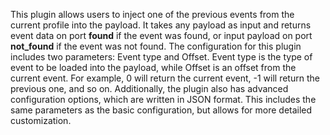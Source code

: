 This plugin allows users to inject one of the previous events from the current profile into the payload. It takes any payload as input and returns event data on port **found** if the event was found, or input payload on port **not_found** if the event was not found. The configuration for this plugin includes two parameters: Event type and Offset. Event type is the type of event to be loaded into the payload, while Offset is an offset from the current event. For example, 0 will return the current event, -1 will return the previous one, and so on. Additionally, the plugin also has advanced configuration options, which are written in JSON format. This includes the same parameters as the basic configuration, but allows for more detailed customization.